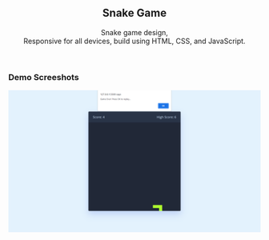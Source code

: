 <div align="center">
  

  <h2 align="center">Snake Game</h2>

  Snake game design, <br />Responsive for all devices, build using HTML, CSS, and JavaScript.


</div>

<br />

### Demo Screeshots

![preview img](/preview1.png)
